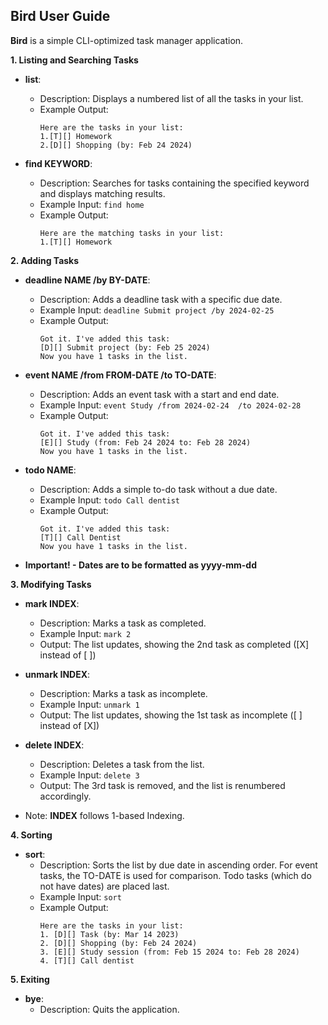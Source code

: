 ## Bird User Guide

**Bird** is a simple CLI-optimized task manager application.


**1. Listing and Searching Tasks**

* **list**: 
    * Description: Displays a numbered list of all the tasks in your list.
    * Example Output:
       ```
       Here are the tasks in your list:
       1.[T][] Homework
       2.[D][] Shopping (by: Feb 24 2024)
      ``` 

* **find KEYWORD**: 
    * Description: Searches for tasks containing the specified keyword and displays matching results.
    * Example Input: `find home`
    * Example Output:
       ```
       Here are the matching tasks in your list:
       1.[T][] Homework
       ```

**2. Adding Tasks**



* **deadline NAME /by BY-DATE**: 
    * Description: Adds a deadline task with a specific due date.
    * Example Input: `deadline Submit project /by 2024-02-25`
    * Example Output:
      ```
      Got it. I've added this task:
      [D][] Submit project (by: Feb 25 2024)
      Now you have 1 tasks in the list.
      ```
* **event NAME /from FROM-DATE /to TO-DATE**: 
    * Description: Adds an event task with a start and end date. 
    * Example Input: `event Study /from 2024-02-24  /to 2024-02-28` 
    * Example Output:
      ```
      Got it. I've added this task:
      [E][] Study (from: Feb 24 2024 to: Feb 28 2024)
      Now you have 1 tasks in the list.
      ```
* **todo NAME**: 
    * Description: Adds a simple to-do task without a due date.
    * Example Input: `todo Call dentist`
    * Example Output:
      ```
      Got it. I've added this task:
      [T][] Call Dentist
      Now you have 1 tasks in the list.
      ```

* **Important! - Dates are to be formatted as yyyy-mm-dd**


**3. Modifying Tasks**

* **mark INDEX**: 
    * Description: Marks a task as completed. 
    * Example Input: `mark 2`
    * Output: The list updates, showing the 2nd task as completed ([X] instead of [ ])
* **unmark INDEX**:
    * Description: Marks a task as incomplete.
    * Example Input: `unmark 1`
    * Output:  The list updates, showing the 1st task as incomplete ([ ] instead of [X])
* **delete INDEX**: 
    * Description: Deletes a task from the list.
    * Example Input: `delete 3`
    * Output: The 3rd task is removed, and the list is renumbered accordingly.


* Note: **INDEX** follows 1-based Indexing. 


**4. Sorting**

* **sort**: 
    * Description: Sorts the list by due date in ascending order. For event tasks, the TO-DATE is used for comparison. 
      Todo tasks (which do not have dates) are placed last.
    * Example Input: `sort`
    * Example Output:
      ```
      Here are the tasks in your list:
      1. [D][] Task (by: Mar 14 2023)
      2. [D][] Shopping (by: Feb 24 2024)
      3. [E][] Study session (from: Feb 15 2024 to: Feb 28 2024)
      4. [T][] Call dentist
      ```


**5. Exiting**

* **bye**: 
    * Description: Quits the application.